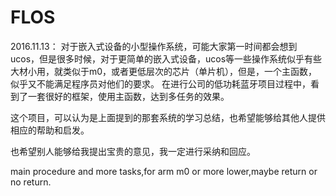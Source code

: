 # FLOS
2016.11.13：
对于嵌入式设备的小型操作系统，可能大家第一时间都会想到ucos，但是很多时候，对于更简单的嵌入式设备，ucos等一些操作系统似乎有些大材小用，就类似于m0，或者更低层次的芯片（单片机），但是，一个主函数，似乎又不能满足程序员对他们的要求。
在进行公司的低功耗蓝牙项目过程中，看到了一套很好的框架，使用主函数，达到多任务的效果。

这个项目，可以认为是上面提到的那套系统的学习总结，也希望能够给其他人提供相应的帮助和启发。

也希望别人能够给我提出宝贵的意见，我一定进行采纳和回应。

main procedure and more tasks,for arm m0 or more lower,maybe return or no return. 

